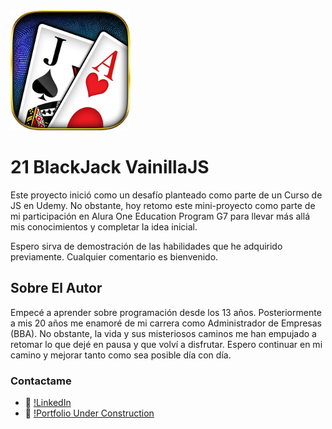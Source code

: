 <img src="./assets/img/doclogo.png" width="192" height="192">

# 21 BlackJack VainillaJS

Este proyecto inició como un desafío planteado como parte de un Curso de JS en Udemy. No obstante, hoy retomo este mini-proyecto como parte de mi participación en Alura One Education Program G7 para llevar más allá mis conocimientos y completar la idea inicial. 

Espero sirva de demostración de las habilidades que he adquirido previamente. Cualquier comentario es bienvenido.

## Sobre El Autor

Empecé a aprender sobre programación desde los 13 años. Posteriormente a mis 20 años me enamoré de mi carrera como Administrador de Empresas (BBA).
No obstante, la vida y sus misteriosos caminos me han empujado a retomar lo que dejé en pausa y que volví a disfrutar. Espero continuar en mi camino y mejorar tanto como sea posible día con día.  

### Contactame
 - :e-mail: [!LinkedIn](https://www.linkedin.com/in/danespino91/?locale=en_US)
 - :briefcase: [!Portfolio Under Construction](https://danespino.github.io/)